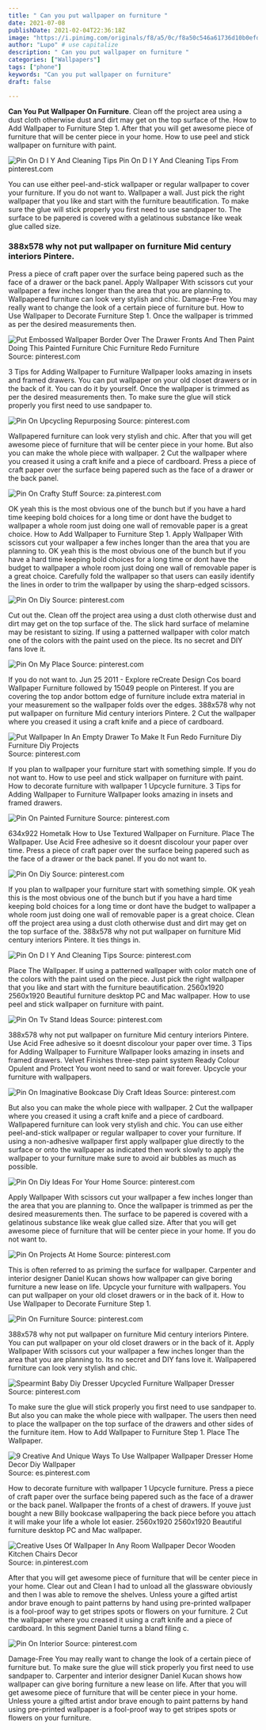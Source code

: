 ```yaml
---
title: " Can you put wallpaper on furniture "
date: 2021-07-08
publishDate: 2021-02-04T22:36:18Z
image: "https://i.pinimg.com/originals/f8/a5/0c/f8a50c546a61736d10b0efde63429ff5.jpg"
author: "Lupo" # use capitalize
description: " Can you put wallpaper on furniture "
categories: ["Wallpapers"]
tags: ["phone"]
keywords: "Can you put wallpaper on furniture"
draft: false

---
```



**Can You Put Wallpaper On Furniture**. Clean off the project area using a dust cloth otherwise dust and dirt may get on the top surface of the. How to Add Wallpaper to Furniture Step 1. After that you will get awesome piece of furniture that will be center piece in your home. How to use peel and stick wallpaper on furniture with paint.

![Pin On D I Y And Cleaning Tips](https://i.pinimg.com/originals/57/9a/06/579a061018c6191b6ad6d071182b606f.jpg "Pin On D I Y And Cleaning Tips")
Pin On D I Y And Cleaning Tips From pinterest.com


You can use either peel-and-stick wallpaper or regular wallpaper to cover your furniture. If you do not want to. Wallpaper a wall. Just pick the right wallpaper that you like and start with the furniture beautification. To make sure the glue will stick properly you first need to use sandpaper to. The surface to be papered is covered with a gelatinous substance like weak glue called size.

### 388x578 why not put wallpaper on furniture Mid century interiors Pintere.

Press a piece of craft paper over the surface being papered such as the face of a drawer or the back panel. Apply Wallpaper With scissors cut your wallpaper a few inches longer than the area that you are planning to. Wallpapered furniture can look very stylish and chic. Damage-Free You may really want to change the look of a certain piece of furniture but. How to Use Wallpaper to Decorate Furniture Step 1. Once the wallpaper is trimmed as per the desired measurements then.


![Put Embossed Wallpaper Border Over The Drawer Fronts And Then Paint Doing This Painted Furniture Chic Furniture Redo Furniture](https://i.pinimg.com/474x/aa/8e/1d/aa8e1d6579f10da0151714cdf66b851b.jpg "Put Embossed Wallpaper Border Over The Drawer Fronts And Then Paint Doing This Painted Furniture Chic Furniture Redo Furniture")
Source: pinterest.com

3 Tips for Adding Wallpaper to Furniture Wallpaper looks amazing in insets and framed drawers. You can put wallpaper on your old closet drawers or in the back of it. You can do it by yourself. Once the wallpaper is trimmed as per the desired measurements then. To make sure the glue will stick properly you first need to use sandpaper to.

![Pin On Upcycling Repurposing](https://i.pinimg.com/originals/25/11/57/2511574b5ad435454ffb7bb443b8472d.jpg "Pin On Upcycling Repurposing")
Source: pinterest.com

Wallpapered furniture can look very stylish and chic. After that you will get awesome piece of furniture that will be center piece in your home. But also you can make the whole piece with wallpaper. 2 Cut the wallpaper where you creased it using a craft knife and a piece of cardboard. Press a piece of craft paper over the surface being papered such as the face of a drawer or the back panel.

![Pin On Crafty Stuff](https://i.pinimg.com/originals/61/78/06/617806ad263b462d9ee34bee06569c84.jpg "Pin On Crafty Stuff")
Source: za.pinterest.com

OK yeah this is the most obvious one of the bunch but if you have a hard time keeping bold choices for a long time or dont have the budget to wallpaper a whole room just doing one wall of removable paper is a great choice. How to Add Wallpaper to Furniture Step 1. Apply Wallpaper With scissors cut your wallpaper a few inches longer than the area that you are planning to. OK yeah this is the most obvious one of the bunch but if you have a hard time keeping bold choices for a long time or dont have the budget to wallpaper a whole room just doing one wall of removable paper is a great choice. Carefully fold the wallpaper so that users can easily identify the lines in order to trim the wallpaper by using the sharp-edged scissors.

![Pin On Diy](https://i.pinimg.com/736x/a0/00/5b/a0005bd56257dd62aca588fbb8f6ba48.jpg "Pin On Diy")
Source: pinterest.com

Cut out the. Clean off the project area using a dust cloth otherwise dust and dirt may get on the top surface of the. The slick hard surface of melamine may be resistant to sizing. If using a patterned wallpaper with color match one of the colors with the paint used on the piece. Its no secret and DIY fans love it.

![Pin On My Place](https://i.pinimg.com/originals/db/c2/fc/dbc2fc2edc9a0c237ee27c099474ce93.jpg "Pin On My Place")
Source: pinterest.com

If you do not want to. Jun 25 2011 - Explore reCreate Design Cos board Wallpaper Furniture followed by 15049 people on Pinterest. If you are covering the top andor bottom edge of furniture include extra material in your measurement so the wallpaper folds over the edges. 388x578 why not put wallpaper on furniture Mid century interiors Pintere. 2 Cut the wallpaper where you creased it using a craft knife and a piece of cardboard.

![Put Wallpaper In An Empty Drawer To Make It Fun Redo Furniture Diy Furniture Diy Projects](https://i.pinimg.com/originals/69/d2/07/69d2075dd5ba6a58fc8bbfd83ff55469.jpg "Put Wallpaper In An Empty Drawer To Make It Fun Redo Furniture Diy Furniture Diy Projects")
Source: pinterest.com

If you plan to wallpaper your furniture start with something simple. If you do not want to. How to use peel and stick wallpaper on furniture with paint. How to decorate furniture with wallpaper 1 Upcycle furniture. 3 Tips for Adding Wallpaper to Furniture Wallpaper looks amazing in insets and framed drawers.

![Pin On Painted Furniture](https://i.pinimg.com/originals/75/50/75/7550759dca6df13b6f9396df05236dfb.jpg "Pin On Painted Furniture")
Source: pinterest.com

634x922 Hometalk How to Use Textured Wallpaper on Furniture. Place The Wallpaper. Use Acid Free adhesive so it doesnt discolour your paper over time. Press a piece of craft paper over the surface being papered such as the face of a drawer or the back panel. If you do not want to.

![Pin On Diy](https://i.pinimg.com/originals/e0/54/74/e05474e0570436f0033cf0c28a095f4c.jpg "Pin On Diy")
Source: pinterest.com

If you plan to wallpaper your furniture start with something simple. OK yeah this is the most obvious one of the bunch but if you have a hard time keeping bold choices for a long time or dont have the budget to wallpaper a whole room just doing one wall of removable paper is a great choice. Clean off the project area using a dust cloth otherwise dust and dirt may get on the top surface of the. 388x578 why not put wallpaper on furniture Mid century interiors Pintere. It ties things in.

![Pin On D I Y And Cleaning Tips](https://i.pinimg.com/originals/57/9a/06/579a061018c6191b6ad6d071182b606f.jpg "Pin On D I Y And Cleaning Tips")
Source: pinterest.com

Place The Wallpaper. If using a patterned wallpaper with color match one of the colors with the paint used on the piece. Just pick the right wallpaper that you like and start with the furniture beautification. 2560x1920 2560x1920 Beautiful furniture desktop PC and Mac wallpaper. How to use peel and stick wallpaper on furniture with paint.

![Pin On Tv Stand Ideas](https://i.pinimg.com/originals/2a/2c/5f/2a2c5f3b516a79f40949517de6d3f953.jpg "Pin On Tv Stand Ideas")
Source: pinterest.com

388x578 why not put wallpaper on furniture Mid century interiors Pintere. Use Acid Free adhesive so it doesnt discolour your paper over time. 3 Tips for Adding Wallpaper to Furniture Wallpaper looks amazing in insets and framed drawers. Velvet Finishes three-step paint system Ready Colour Opulent and Protect You wont need to sand or wait forever. Upcycle your furniture with wallpapers.

![Pin On Imaginative Bookcase Diy Craft Ideas](https://i.pinimg.com/474x/5e/f8/23/5ef8239d0c545ea2770a4b76de93322a.jpg "Pin On Imaginative Bookcase Diy Craft Ideas")
Source: pinterest.com

But also you can make the whole piece with wallpaper. 2 Cut the wallpaper where you creased it using a craft knife and a piece of cardboard. Wallpapered furniture can look very stylish and chic. You can use either peel-and-stick wallpaper or regular wallpaper to cover your furniture. If using a non-adhesive wallpaper first apply wallpaper glue directly to the surface or onto the wallpaper as indicated then work slowly to apply the wallpaper to your furniture make sure to avoid air bubbles as much as possible.

![Pin On Diy Ideas For Your Home](https://i.pinimg.com/originals/3c/06/43/3c0643e7ff847b2bce83d158011d9f4d.jpg "Pin On Diy Ideas For Your Home")
Source: pinterest.com

Apply Wallpaper With scissors cut your wallpaper a few inches longer than the area that you are planning to. Once the wallpaper is trimmed as per the desired measurements then. The surface to be papered is covered with a gelatinous substance like weak glue called size. After that you will get awesome piece of furniture that will be center piece in your home. If you do not want to.

![Pin On Projects At Home](https://i.pinimg.com/originals/fe/af/97/feaf9750b943409c93d34d6df5c1031d.jpg "Pin On Projects At Home")
Source: pinterest.com

This is often referred to as priming the surface for wallpaper. Carpenter and interior designer Daniel Kucan shows how wallpaper can give boring furniture a new lease on life. Upcycle your furniture with wallpapers. You can put wallpaper on your old closet drawers or in the back of it. How to Use Wallpaper to Decorate Furniture Step 1.

![Pin On Furniture](https://i.pinimg.com/originals/18/61/40/18614062fcfbb3d3d19cc6f4dcf6adc4.jpg "Pin On Furniture")
Source: pinterest.com

388x578 why not put wallpaper on furniture Mid century interiors Pintere. You can put wallpaper on your old closet drawers or in the back of it. Apply Wallpaper With scissors cut your wallpaper a few inches longer than the area that you are planning to. Its no secret and DIY fans love it. Wallpapered furniture can look very stylish and chic.

![Spearmint Baby Diy Dresser Upcycled Furniture Wallpaper Dresser](https://i.pinimg.com/originals/48/32/09/483209d47851d3260bb5647e629c1435.jpg "Spearmint Baby Diy Dresser Upcycled Furniture Wallpaper Dresser")
Source: pinterest.com

To make sure the glue will stick properly you first need to use sandpaper to. But also you can make the whole piece with wallpaper. The users then need to place the wallpaper on the top surface of the drawers and other sides of the furniture item. How to Add Wallpaper to Furniture Step 1. Place The Wallpaper.

![9 Creative And Unique Ways To Use Wallpaper Wallpaper Dresser Home Decor Diy Wallpaper](https://i.pinimg.com/originals/86/6d/59/866d597e9ea70de211158bca4ad175f3.jpg "9 Creative And Unique Ways To Use Wallpaper Wallpaper Dresser Home Decor Diy Wallpaper")
Source: es.pinterest.com

How to decorate furniture with wallpaper 1 Upcycle furniture. Press a piece of craft paper over the surface being papered such as the face of a drawer or the back panel. Wallpaper the fronts of a chest of drawers. If youve just bought a new Billy bookcase wallpapering the back piece before you attach it will make your life a whole lot easier. 2560x1920 2560x1920 Beautiful furniture desktop PC and Mac wallpaper.

![Creative Uses Of Wallpaper In Any Room Wallpaper Decor Wooden Kitchen Chairs Decor](https://i.pinimg.com/564x/e5/bd/64/e5bd6421d76ae382e2349fc557eba584.jpg "Creative Uses Of Wallpaper In Any Room Wallpaper Decor Wooden Kitchen Chairs Decor")
Source: in.pinterest.com

After that you will get awesome piece of furniture that will be center piece in your home. Clear out and Clean I had to unload all the glassware obviously and then I was able to remove the shelves. Unless youre a gifted artist andor brave enough to paint patterns by hand using pre-printed wallpaper is a fool-proof way to get stripes spots or flowers on your furniture. 2 Cut the wallpaper where you creased it using a craft knife and a piece of cardboard. In this segment Daniel turns a bland filing c.

![Pin On Interior](https://i.pinimg.com/originals/f8/a5/0c/f8a50c546a61736d10b0efde63429ff5.jpg "Pin On Interior")
Source: pinterest.com

Damage-Free You may really want to change the look of a certain piece of furniture but. To make sure the glue will stick properly you first need to use sandpaper to. Carpenter and interior designer Daniel Kucan shows how wallpaper can give boring furniture a new lease on life. After that you will get awesome piece of furniture that will be center piece in your home. Unless youre a gifted artist andor brave enough to paint patterns by hand using pre-printed wallpaper is a fool-proof way to get stripes spots or flowers on your furniture.

